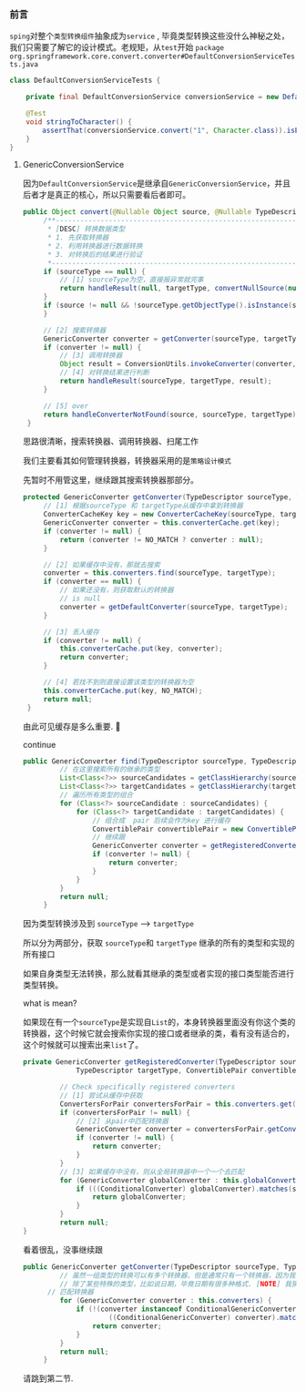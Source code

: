 ### 前言

`sping`对整个`类型转换组件`抽象成为`service` , 毕竟类型转换这些没什么神秘之处，我们只需要了解它的设计模式。老规矩，从`test`开始 `package org.springframework.core.convert.converter#DefaultConversionServiceTests.java`

```java
class DefaultConversionServiceTests {

	private final DefaultConversionService conversionService = new DefaultConversionService();

	@Test
	void stringToCharacter() {
		assertThat(conversionService.convert("1", Character.class)).isEqualTo(Character.valueOf('1'));
	}
}
```

1. GenericConversionService

   因为`DefaultConversionService`是继承自`GenericConversionService`，并且后者才是真正的核心，所以只需要看后者即可。

   ```java
   public Object convert(@Nullable Object source, @Nullable TypeDescriptor sourceType, TypeDescriptor targetType) {
   		/**-----------------------------------------------------------------------------------------------------------
   		 * [DESC] 转换数据类型
   		 * 1. 先获取转换器
   		 * 2. 利用转换器进行数据转换
   		 * 3. 对转换后的结果进行验证
   		 *-----------------------------------------------------------------------------------------------------------*/
   		if (sourceType == null) {
   			// [1] sourceType为空，直接报异常就完事
   			return handleResult(null, targetType, convertNullSource(null, targetType));
   		}
   		if (source != null && !sourceType.getObjectType().isInstance(source)) {
   		}
   
   		// [2] 搜索转换器
   		GenericConverter converter = getConverter(sourceType, targetType);
   		if (converter != null) {
   			// [3] 调用转换器
   			Object result = ConversionUtils.invokeConverter(converter, source, sourceType, targetType);
   			// [4] 对转换结果进行判断
   			return handleResult(sourceType, targetType, result);
   		}
   
   		// [5] over
   		return handleConverterNotFound(source, sourceType, targetType);
   	}
   
   ```

   思路很清晰，搜索转换器、调用转换器、扫尾工作

   我们主要看其如何管理转换器，转换器采用的是`策略设计模式`

   先暂时不用管这里，继续跟其搜索转换器那部分。

   ```java
   protected GenericConverter getConverter(TypeDescriptor sourceType, TypeDescriptor targetType) {
   		// [1] 根据sourceType 和 targetType从缓存中拿到转换器
   		ConverterCacheKey key = new ConverterCacheKey(sourceType, targetType);
   		GenericConverter converter = this.converterCache.get(key);
   		if (converter != null) {
   			return (converter != NO_MATCH ? converter : null);
   		}
   
   		// [2] 如果缓存中没有，那就去搜索
   		converter = this.converters.find(sourceType, targetType);
   		if (converter == null) {
   			// 如果还没有，则获取默认的转换器
   			// is null
   			converter = getDefaultConverter(sourceType, targetType);
   		}
   
   		// [3] 丢入缓存
   		if (converter != null) {
   			this.converterCache.put(key, converter);
   			return converter;
   		}
   
   		// [4] 若找不到则直接设置该类型的转换器为空
   		this.converterCache.put(key, NO_MATCH);
   		return null;
   	}
   ```

   由此可见缓存是多么重要. :dog:

   continue

   ```java
   public GenericConverter find(TypeDescriptor sourceType, TypeDescriptor targetType) {
   			// 在这里搜索所有的继承的类型
   			List<Class<?>> sourceCandidates = getClassHierarchy(sourceType.getType());
   			List<Class<?>> targetCandidates = getClassHierarchy(targetType.getType());
   			// 遍历所有类型的组合
   			for (Class<?> sourceCandidate : sourceCandidates) {
   				for (Class<?> targetCandidate : targetCandidates) {
   					// 组合成  pair 后续会作为key 进行缓存
   					ConvertiblePair convertiblePair = new ConvertiblePair(sourceCandidate, targetCandidate);
   					// 继续跟
   					GenericConverter converter = getRegisteredConverter(sourceType, targetType, convertiblePair);
   					if (converter != null) {
   						return converter;
   					}
   				}
   			}
   			return null;
   		}
   ```

   因为类型转换涉及到 `sourceType` —> `targetType`

   所以分为两部分，获取 `sourceType`和 `targetType` 继承的所有的类型和实现的所有接口

   如果自身类型无法转换，那么就看其继承的类型或者实现的接口类型能否进行类型转换。

   what is mean?
   
   如果现在有一个`sourceType`是实现自`List`的，本身转换器里面没有你这个类的转换器，这个时候它就会搜索你实现的接口或者继承的类，看有没有适合的，这个时候就可以搜索出来`list`了。
   
   ```java
   private GenericConverter getRegisteredConverter(TypeDescriptor sourceType,
   				TypeDescriptor targetType, ConvertiblePair convertiblePair) {
   
   			// Check specifically registered converters
   			// [1] 尝试从缓存中获取
   			ConvertersForPair convertersForPair = this.converters.get(convertiblePair);
   			if (convertersForPair != null) {
   				// [2] 从pair中匹配转换器
   				GenericConverter converter = convertersForPair.getConverter(sourceType, targetType);
   				if (converter != null) {
   					return converter;
   				}
   			}
   			// [3] 如果缓存中没有，则从全局转换器中一个一个去匹配
   			for (GenericConverter globalConverter : this.globalConverters) {
   				if (((ConditionalConverter) globalConverter).matches(sourceType, targetType)) {
   					return globalConverter;
   				}
   			}
   			return null;
   }
   ```
   
   看着很乱，没事继续跟
   
   ```java
   public GenericConverter getConverter(TypeDescriptor sourceType, TypeDescriptor targetType) {
   			// 虽然一组类型的转换可以有多个转换器，但是通常只有一个转换器，因为我们一个转换器就可以满足需求了啊...
   			// 除了某些特殊的类型，比如说日期，毕竟日期有很多种格式. [NOTE] 我猜的
     	 // 匹配转换器
   			for (GenericConverter converter : this.converters) {
   				if (!(converter instanceof ConditionalGenericConverter) ||
   						((ConditionalGenericConverter) converter).matches(sourceType, targetType)) {
   					return converter;
   				}
   			}
   			return null;
   		}
   
   ```
   
   请跳到第二节.